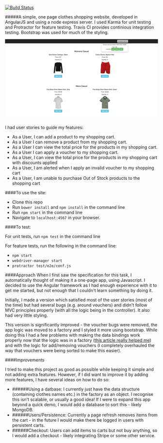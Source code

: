 [![Build Status](https://travis-ci.org/GJMcGowan/angular_clothing.svg?branch=master)](https://travis-ci.org/GJMcGowan/angular_clothing.svg?branch=master)

#####A simple, one page clothes shopping website, developed in AngularJS and using a node express server. I used Karma for unit testing and Protractor for feature testing. Travis CI provides continious integration testing. Bootstrap was used for much of the styling.

![Screenshot](/public/images/Screenshot.png)

I had user stories to guide my features:
* As a User, I can add a product to my shopping cart.
* As a User I can remove a product from my shopping cart.
* As a User I can view the total price for the products in my shopping cart.
* As a User I can apply a voucher to my shopping cart.
* As a User, I can view the total price for the products in my shopping cart with discounts applied
* As a User, I am alerted when I apply an invalid voucher to my shopping cart
* As a User, I am unable to purchase Out of Stock products to the shopping cart

####To use the site:
* Clone this repo
* Run ```bower install``` and ```npm install``` in the command line
* Run ```npm start``` in the command line
* Navigate to ```localhost:4567``` in your browser.

####To test:

For unit tests, run ```npm test``` in the command line

For feature tests, run the following in the command line:
* ```npm start ```
* ```webdriver-manager start```
* ```protractor test/e2e/conf.js``` 

####Approach
When I first saw the specification for this task, I automatically thought of making it a one-page app, using Javascript. I decided to use the Angular framework as I had enough experience with it to get me started, but not enough that I couldn't learn something by doing it.

Initially, I made a version which satisfied most of the user stories (most of the time) but had several bugs (e.g. around vouchers) and didn't follow MVC principles properly (with all the logic being in the controller). It also had very little styling.

This version is significantly improved - the voucher bugs were removed, the app logic was moved to a factory and I styled it more using bootstrap. While doing this I had a few problems with making the data bindings work properly now that the logic was in a factory ([this article really helped me](https://stsc3000.github.io/blog/2013/10/26/a-tale-of-frankenstein-and-binding-to-service-values-in-angular-dot-js/)) and with the logic for add/removing vouchers (I completely overhauled the way that vouchers were being sorted to make this easier).

####Improvements

I tried to make this project as good as possible while keeping it simple and not adding extra features. However, if I did want to improve it by adding more features, I have several ideas on how to do so:
* ######Using a datbase: I currently just have the data structure (containing clothes names etc.) in the factory as an object. I recognise this isn't scalable, or usually a good idea! If I were to expand this app beyond a quick demo, I would add a database to sort this - likely MongoDB.
* ######Users/Persistence: Currently a page refresh removes items from the cart - in the future I would make there be logged in users with persistent carts.
* ######Checkout: Users can add items to carts but not buy anything, so I would add a checkout - likely integrating Stripe or some other service.